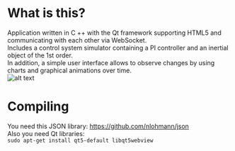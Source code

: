 What is this?
=============

Application written in C ++ with the Qt framework supporting HTML5 and communicating with each other via WebSocket.  
Includes a control system simulator containing a PI controller and an inertial object of the 1st order.  
In addition, a simple user interface allows to observe changes by using charts and graphical animations over time.  
![alt text](https://i.imgur.com/3RxJFBQ.png)

Compiling
=========

You need this JSON library: https://github.com/nlohmann/json  
Also you need Qt libraries:  
```sudo apt-get install qt5-default libqt5webview```
